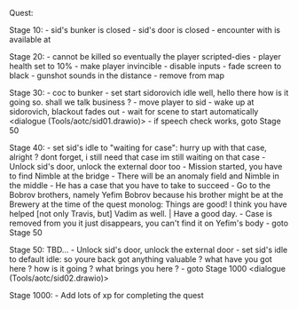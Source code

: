 Quest:

Stage 10:
	- sid's bunker is closed
	- sid's door is closed
	- encounter with <monster> is available at <place>
		
Stage 20:
	- <monster> cannot be killed so eventually the player scripted-dies
	- player health set to 10%
	- make player invincible
	- disable inputs
	- fade screen to black
	- gunshot sounds in the distance
	- remove <monster> from map

Stage 30:
	- coc to bunker
	- set start sidorovich idle
		well, hello there
		how is it going
		so. shall we talk business ?
	- move player to sid
	- wake up at sidorovich, blackout fades out
	- wait for scene to start automatically
	<dialogue (Tools/aotc/sid01.drawio)>
	- if speech check works, goto Stage 50

Stage 40:
	- set sid's idle to "waiting for case":
		hurry up with that case, alright ?
		dont forget, i still need that case
		im still waiting on that case
	- Unlock sid's door, unlock the external door too
	- Mission started, you have to find Nimble at the bridge
	- There will be an anomaly field and Nimble in the middle
	- He has a case that you have to take to succeed
	- Go to the Bobrov brothers, namely Yefim Bobrov because his brother might be at the Brewery at the time of the quest
	monolog: Things are good! I think you have helped [not only Travis, but] Vadim as well. | Have a good day.
	- Case is removed from you it just disappears, you can't find it on Yefim's body
	- goto Stage 50

Stage 50: TBD...
	- Unlock sid's door, unlock the external door
	- set sid's idle to default idle:
		so youre back
		got anything valuable ?
		what have you got here ?
		how is it going ?
		what brings you here ?
	- goto Stage 1000
	<dialogue (Tools/aotc/sid02.drawio)>

Stage 1000:
	- Add lots of xp for completing the quest
